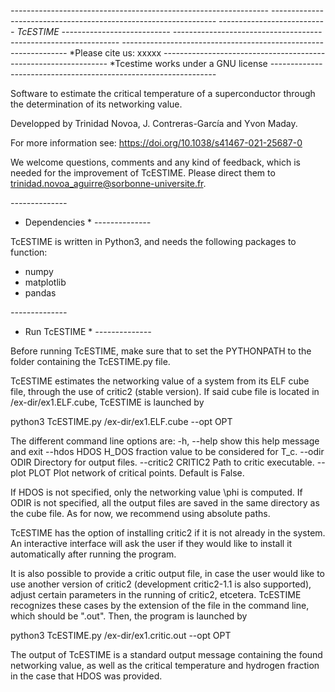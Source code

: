 *----------------------------------------------------------------*
*----------------------------------------------------------------*
*--------------------------- TcESTIME ---------------------------*
*----------------------------------------------------------------*
*----------------------------------------------------------------*
*Please cite us: xxxxx
*----------------------------------------------------------------*
*Tcestime works under a GNU license
*----------------------------------------------------------------*

Software to estimate the critical temperature of a superconductor
through the determination of its networking value.

Developped by Trinidad Novoa, J. Contreras-García and Yvon Maday.

For more information see: https://doi.org/10.1038/s41467-021-25687-0

We welcome questions, comments and any kind of feedback, which is 
needed for the improvement of TcESTIME. Please direct them to 
trinidad.novoa_aguirre@sorbonne-universite.fr.

*--------------*
* Dependencies *
*--------------*

TcESTIME is written in Python3, and needs the following packages to
function:

* numpy
* matplotlib
* pandas


*--------------*
* Run TcESTIME *
*--------------*

Before running TcESTIME, make sure that to set the PYTHONPATH to the folder containing the TcESTIME.py file.

TcESTIME estimates the networking value of a system from its ELF cube
file, through the use of critic2 (stable version). If said cube file 
is located in /ex-dir/ex1.ELF.cube, TcESTIME is 
launched by

python3 TcESTIME.py /ex-dir/ex1.ELF.cube --opt OPT

The different command line options are:
  -h, --help         show this help message and exit
  --hdos HDOS        H_DOS fraction value to be considered for T_c.
  --odir ODIR        Directory for output files.
  --critic2 CRITIC2  Path to critic executable.
  --plot PLOT        Plot network of critical points. Default is False.


If HDOS is not specified, only the networking value \phi is computed.
If ODIR is not specified, all the output files are saved in the same 
directory as the cube file. As for now, we recommend using absolute 
paths. 

TcESTIME has the option of installing critic2 if it is not already in
the system. An interactive interface will ask the user if they would
like to install it automatically after running the program.

It is also possible to provide a critic output file, in case the user 
would like to use another version of critic2 (development critic2-1.1 
is also supported), adjust certain parameters in the running of critic2,
etcetera. TcESTIME recognizes these cases by the extension of the file
in the command line, which should be ".out". Then, the program is 
launched by

python3 TcESTIME.py /ex-dir/ex1.critic.out --opt OPT

The output of TcESTIME is a standard output message containing the found
networking value, as well as the critical temperature and hydrogen 
fraction in the case that HDOS was provided. 
